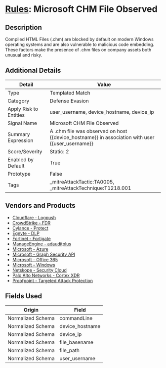 # [Rules](README.md): Microsoft CHM File Observed

## Description
Compiled HTML Files (.chm) are blocked by default on modern Windows operating systems and are also vulnerable to malicious code embedding. These factors make the presence of .chm files on company assets both unusual and risky.

## Additional Details
|Detail|Value|
|----|----|
|Type|Templated Match|
|Category|Defense Evasion|
|Apply Risk to Entities|user_username, device_hostname, device_ip|
|Signal Name|Microsoft CHM File Observed|
|Summary Expression|A .chm file was observed on host {{device_hostname}} in association with user {{user_username}}|
|Score/Severity|Static: 2|
|Enabled by Default|True|
|Prototype|False|
|Tags|_mitreAttackTactic:TA0005, _mitreAttackTechnique:T1218.001|
## Vendors and Products
- [Cloudflare - Logpush](../products/c2503fcc-ef30-4e40-bb32-0bf47151b140.md)
- [CrowdStrike - FDR](../products/569a3a44-c29f-492e-bcf4-5dc04e2ab0f3.md)
- [Cylance - Protect](../products/60829f4a-7acb-47d1-ad23-8424fcf83dcb.md)
- [Egnyte - DLP](../products/114420df-d10c-4e88-92e9-0d95102c1a3d.md)
- [Fortinet - Fortigate](../products/c57e2c85-4fc1-4fb7-8fa1-dbc5235231ad.md)
- [ManageEngine - adauditplus](../products/7205db83-88e8-4074-8288-136a6c493d69.md)
- [Microsoft - Azure](../products/a1225af5-e778-4068-a9a2-47da93d1ff24.md)
- [Microsoft - Graph Security API](../products/ef42eb74-7444-4fee-b231-b4eb1e7c9660.md)
- [Microsoft - Office 365](../products/d3ed003d-5ddd-4c7a-bea5-63eae6311833.md)
- [Microsoft - Windows](../products/1ff7546c-cb36-4a24-87f7-89d2cecc5761.md)
- [Netskope - Security Cloud](../products/B3582ED2-1A0C-452D-9802-97433D143486.md)
- [Palo Alto Networks - Cortex XDR](../products/146522A1-DC9A-40A5-A909-2EB3B665B1D1.md)
- [Proofpoint - Targeted Attack Protection](../products/de3d4b6b-36a3-4436-8bfc-0561ac95037e.md)


## Fields Used

|Origin|Field|
|----|----|
|Normalized Schema|commandLine|
|Normalized Schema|device_hostname|
|Normalized Schema|device_ip|
|Normalized Schema|file_basename|
|Normalized Schema|file_path|
|Normalized Schema|user_username|



